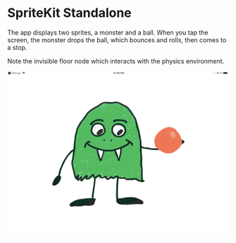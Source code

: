 # SpriteKit Standalone

The app displays two sprites, a monster and a ball. When you tap the screen, the monster drops the ball, which bounces and rolls, then comes to a stop. 

Note the invisible floor node which interacts with the physics environment. 

![](screenshot.png)
